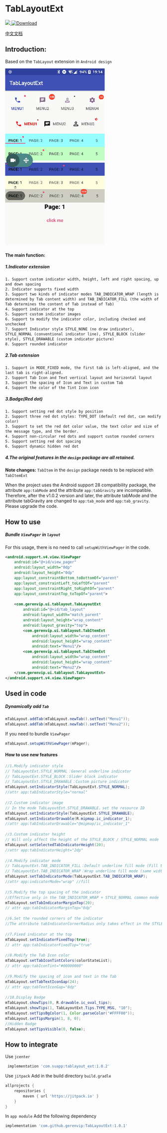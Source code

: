 # TabLayoutExt
[![](https://www.jitpack.io/v/gerenvip/TabLayoutExt.svg)](https://www.jitpack.io/#gerenvip/TabLayoutExt)[ ![Download](https://api.bintray.com/packages/gerenvip/maven/TabLayoutExt/images/download.svg?version=1.0.2) ](https://bintray.com/gerenvip/maven/TabLayoutExt/1.0.2/link)

[中文文档](https://github.com/gerenvip/TabLayoutExt/blob/master/README_CN.md)
## Introduction:
Based on the `TabLayout` extension in `Android design`


 ![](https://github.com/gerenvip/TabLayoutExt/blob/master/demo.gif?raw=true)
#### The main function:
##### 1.Indicator extension
```
1. Support custom indicator width, height, left and right spacing, up and down spacing
2. Indicator supports fixed width
3. Support two kinds of indicator modes TAB_INDICATOR_WRAP (length is determined by Tab content width) and TAB_INDICATOR_FILL (the width of Tab determines the content of Tab instead of Tab)
4. Support indicator at the top
5. Support custom indicator images
6. Support to modify the indicator color, including checked and unchecked
7. Support Indicator style STYLE_NONE (no draw indicator), STYLE_NORMAL (conventional indicator line), STYLE_BLOCK (slider style), STYLE_DRAWABLE (custom indicator picture)
8. Support rounded indicator
```

##### 2.Tab extension
```
1. Support in MODE_FIXED mode, the first tab is left-aligned, and the last tab is right-aligned.
2. Support Tab Icon and Text vertical layout and horizontal layout
3. Support the spacing of Icon and Text in custom Tab
4. Support the color of the Tint Icon icon
```

##### 3.Badge(Red dot)
```
1. Support setting red dot style by position
2. Support three red dot styles: TYPE_DOT (default red dot, can modify color)
3. Support to set the red dot color value, the text color and size of the message type, and the border.
4. Support non-circular red dots and support custom rounded corners
5. Support setting red dot spacing
6. Support dynamic hidden red dot
```

##### 4.The original features in the `design` package are all retained.

**Note changes:** `TabItem` in the `design` package needs to be replaced with `TabItemExt`

When the project uses the Android support 28 compatibility package, the attribute `app:tabMode` and the attribute `app:tabGravity` are incompatible.
Therefore, after the v1.0.2 version and later, the attribute tabMode and the attribute tabGravity are changed to `app:tab_mode` and `app:tab_gravity`.
Please upgrade the code.

## How to use
##### Bundle `ViewPager` in `layout`
For this usage, there is no need to call `setupWithViewPager` in the code.

```xml
<android.support.v4.view.ViewPager
    android:id="@+id/view_pager"
    android:layout_width="0dp"
    android:layout_height="0dp"
    app:layout_constraintBottom_toBottomOf="parent"
    app:layout_constraintLeft_toLeftOf="parent"
    app:layout_constraintRight_toRightOf="parent"
    app:layout_constraintTop_toTopOf="parent">

    <com.gerenvip.ui.tablayout.TabLayoutExt
        android:id="@+id/tab_layout"
        android:layout_width="match_parent"
        android:layout_height="wrap_content"
        android:layout_gravity="top">
        <com.gerenvip.ui.tablayout.TabItemExt
            android:layout_width="wrap_content"
            android:layout_height="wrap_content"
            android:text="Menu1"/>
        <com.gerenvip.ui.tablayout.TabItemExt
            android:layout_width="wrap_content"
            android:layout_height="wrap_content"
            android:text="Menu2"/>
    </com.gerenvip.ui.tablayout.TabLayoutExt>
</android.support.v4.view.ViewPager>
```

## Used in code

##### Dynamically add `Tab`

```java
mTabLayout.addTab(mTabLayout.newTab().setText("Menu1"));
mTabLayout.addTab(mTabLayout.newTab().setText("Menu2"));
```
If you need to bundle `ViewPager`

```java
mTabLayout.setupWithViewPager(mPager);
```

#### How to use new features

```java
//1.Modify indicator style
// TabLayoutExt.STYLE_NORMAL：General underline indicator
// TabLayoutExt.STYLE_BLOCK：Slider block indicator
// TabLayoutExt.STYLE_DRAWABLE：Custom picture indicator
mTabLayout.setIndicatorStyle(TabLayoutExt.STYLE_NORMAL);
//attr app:tabIndicatorStyle="normal"

//2.Custom indicator image
// In the mode TabLayoutExt.STYLE_DRAWABLE，set the resource ID
mTabLayout.setIndicatorStyle(TabLayoutExt.STYLE_DRAWABLE);
mTabLayout.setIndicatorDrawable(R.mipmap.ic_indicator_1);
//attr app:tabIndicatorDrawable="@mipmap/ic_indicator_1"

//3.Custom indicator height
// Will only affect the height of the STYLE_BLOCK / STYLE_NORMAL mode
mTabLayout.setSelectedTabIndicatorHeight(20);
//attr app:tabIndicatorHeight="2dp"

//4.Modify indicator mode
// TabLayoutExt.TAB_INDICATOR_FILL：Default underline fill mode (Fill the entire width of the Tab)
// TabLayoutExt.TAB_INDICATOR_WRAP：Wrap underline fill mode (same width as Tab content) only affects STYLE_BLOCK / STYLE_NORMAL mode
mTabLayout.setTabIndicatorMode(TabLayoutExt.TAB_INDICATOR_WRAP);
//attr app:indicatorMode="wrap" //fill

//5.Modify the top spacing of the indicator
//Effective only in the TAB_INDICATOR_WRAP + STYLE_NORMAL common mode
mTabLayout.setTabIndicatorMarginTop(20);
// attr app:tabIndicatorMarginTop="0dp"

//6.Set the rounded corners of the indicator
//The attribute tabIndicatorCornerRadius only takes effect in the STYLE_BLOCK or STYLE_NORMAL style

//7.Fixed indicator at the top
mTabLayout.setIndicatorFixedTop(true);
// attr app:tabIndicatorFixedTop="true"

//8.Modify the Tab Icon color
mTabLayout.setTabIconTintColors(colorStateList);
// attr app:tabIconTint="#00000000"

//9.Modify the spacing of icon and text in the Tab
mTabLayout.setTabTextIconGap(24);
// attr app:tabTextIconGap="8dp"

//10.Display Badge
mTabLayout.showTips(0, R.drawable.ic_oval_tips);
mTabLayout.showTips(1, TabLayoutExt.Tips.TYPE_MSG, "10");
mTabLayout.setTipsBgColor(1, Color.parseColor("#FFFF00"));
mTabLayout.setTipsMargin(1, 8, 0);
//Hidden Badge
mTabLayout.setTipsVisible(0, false);

```

## How to integrate

Use `jcenter`
```groovy
 implementation 'com.suapp:tablayout_ext:1.0.2'
```

Use `jitpack`
Add in the build directory `build.gradle`

```groovy
allprojects {
    repositories {
        maven { url 'https://jitpack.io' }
    }
}
```
In `app module` Add the following dependency
```groovy
implementation 'com.github.gerenvip:TabLayoutExt:1.0.1'
```
